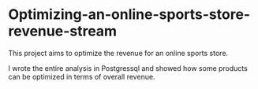 # Optimizing-an-online-sports-store-revenue-stream

This project aims to optimize the revenue for an online sports store.

I wrote the entire analysis in Postgressql and showed how some products can be optimized in terms of overall revenue.

